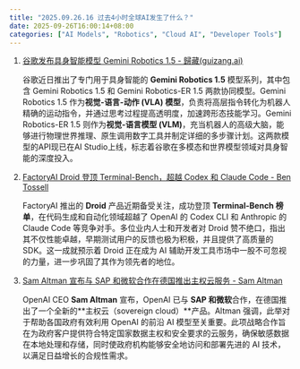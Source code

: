 ```yaml
---
title: "2025.09.26.16 过去4小时全球AI发生了什么？"
date: 2025-09-26T16:00:14+08:00
categories: ["AI Models", "Robotics", "Cloud AI", "Developer Tools"]
---
```


1.  [谷歌发布具身智能模型 Gemini Robotics 1.5 - 歸藏(guizang.ai)](https://x.com/op7418/status/1971469031954932190)

    谷歌近日推出了专门用于具身智能的 **Gemini Robotics 1.5** 模型系列，其中包含 Gemini Robotics 1.5 和 Gemini Robotics-ER 1.5 两款协同模型。Gemini Robotics 1.5 作为**视觉-语言-动作 (VLA) 模型**，负责将高层指令转化为机器人精确的运动指令，并通过思考过程提高透明度，加速跨形态技能学习。Gemini Robotics-ER 1.5 则作为**视觉-语言模型 (VLM)**，充当机器人的高级大脑，能够进行物理世界推理、原生调用数字工具并制定详细的多步骤计划。这两款模型的API现已在AI Studio上线，标志着谷歌在多模态和世界模型领域对具身智能的深度投入。

2.  [FactoryAI Droid 登顶 Terminal-Bench，超越 Codex 和 Claude Code - Ben Tossell](https://x.com/bentossell/status/1971438569505079543)

    FactoryAI 推出的 **Droid** 产品近期备受关注，成功登顶 **Terminal-Bench 榜单**，在代码生成和自动化领域超越了 OpenAI 的 Codex CLI 和 Anthropic 的 Claude Code 等竞争对手。多位业内人士和开发者对 Droid 赞不绝口，指出其不仅性能卓越，早期测试用户的反馈也极为积极，并且提供了高质量的 SDK。这一成就预示着 Droid 正在成为 AI 辅助开发工具市场中一股不可忽视的力量，进一步巩固了其作为领先者的地位。

3.  [Sam Altman 宣布与 SAP 和微软合作在德国推出主权云服务 - Sam Altman](https://x.com/sama/status/1971433413086499044)

    OpenAI CEO **Sam Altman** 宣布，OpenAI 已与 **SAP 和微软**合作，在德国推出了一个全新的**主权云（sovereign cloud）**产品。Altman 强调，此举对于帮助各国政府有效利用 OpenAI 的前沿 AI 模型至关重要。此项战略合作旨在为政府客户提供符合特定国家数据主权和安全要求的云服务，确保敏感数据在本地处理和存储，同时使政府机构能够安全地访问和部署先进的 AI 技术，以满足日益增长的合规性需求。
